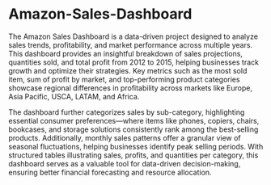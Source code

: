 # Amazon-Sales-Dashboard
The Amazon Sales Dashboard is a data-driven project designed to analyze sales trends, profitability, and market performance across multiple years. This dashboard provides an insightful breakdown of sales projections, quantities sold, and total profit from 2012 to 2015, helping businesses track growth and optimize their strategies. Key metrics such as the most sold item, sum of profit by market, and top-performing product categories showcase regional differences in profitability across markets like Europe, Asia Pacific, USCA, LATAM, and Africa.

The dashboard further categorizes sales by sub-category, highlighting essential consumer preferences—where items like phones, copiers, chairs, bookcases, and storage solutions consistently rank among the best-selling products. Additionally, monthly sales patterns offer a granular view of seasonal fluctuations, helping businesses identify peak selling periods. With structured tables illustrating sales, profits, and quantities per category, this dashboard serves as a valuable tool for data-driven decision-making, ensuring better financial forecasting and resource allocation.
